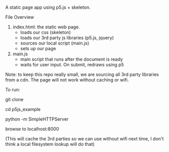 A static page app using p5.js + skeleton.

File Overview 

1) index.html: the static web page. 
	- loads our css (skeleton)
	- loads our 3rd party js libraries (p5.js, jquery)
	- sources our local script (main.js)
	- sets up our page
2) main.js 
    - main script that runs after the document is ready
    - waits for user input. On submit, redraws using p5

Note: to keep this repo really small, we are sourcing 
all 3rd party libraries from a cdn. The page will not work 
without caching or wifi. 

To run: 

git clone <this repo> 
	
cd p5js_example

python -m SimpleHTTPServer 

browse to localhost:8000 

(This will cache the 3rd parties so we can use without wifi next time, 
I don't think a local filesystem lookup will do that)
